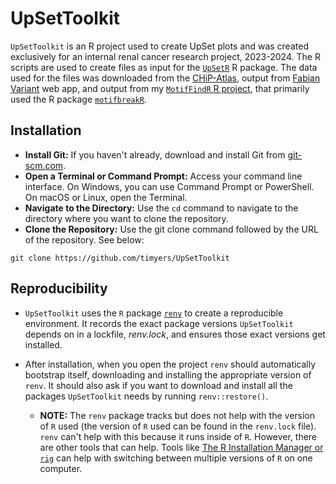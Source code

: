 # UpSetToolkit

<!-- badges: start -->
<!-- badges: end -->

`UpSetToolkit` is an R project used to create UpSet plots and was created exclusively for an internal renal cancer research project, 2023-2024. The R scripts are used to create files as input for the [`UpSetR`](https://github.com/hms-dbmi/UpSetR) R package. The data used for the files was downloaded from the [CHiP-Atlas](https://chip-atlas.org/peak_browser), output from [Fabian Variant](https://www.genecascade.org/fabian/) web app, and output from my [`MotifFindR` R project](https://github.com/timyers/MotifFindR/tree/master), that primarily used the R package [`motifbreakR`](https://bioconductor.org/packages/release/bioc/html/motifbreakR.html).

## Installation

- **Install Git:** If you haven't already, download and install Git from [git-scm.com](https://git-scm.com/).
- **Open a Terminal or Command Prompt:** Access your command line interface. On Windows, you can use Command Prompt or PowerShell. On macOS or Linux, open the Terminal.
- **Navigate to the Directory:** Use the `cd` command to navigate to the directory where you want to clone the repository.
- **Clone the Repository:** Use the git clone command followed by the URL of the repository.  See below:

``` 
git clone https://github.com/timyers/UpSetToolkit
```
## Reproducibility

- `UpSetToolkit` uses the `R` package [`renv`](https://rstudio.github.io/renv/index.html) to create a reproducible environment.  It records the exact package versions `UpSetToolkit` depends on in a lockfile, *renv.lock*, and ensures those exact versions get installed.

- After installation, when you open the project `renv` should automatically bootstrap itself, downloading and installing the appropriate version of `renv`.  It should also ask if you want to download and install all the packages `UpSetToolkit` needs by running `renv::restore()`.

  - **NOTE:** The `renv` package tracks but does not help with the version of `R` used (the version of `R` used can be found in the `renv.lock` file).  `renv` can't help with this because it runs inside of `R`.  However, there are other tools that can help.  Tools like [The R Installation Manager or `rig`](https://github.com/r-lib/rig) can help with switching between multiple versions of `R` on one computer.
